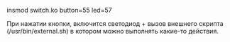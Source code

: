 
insmod switch.ko button=55 led=57

При нажатии кнопки, включится светодиод + вызов внешнего скрипта (/usr/bin/external.sh) в котором можно выполнять какие-то действия.
